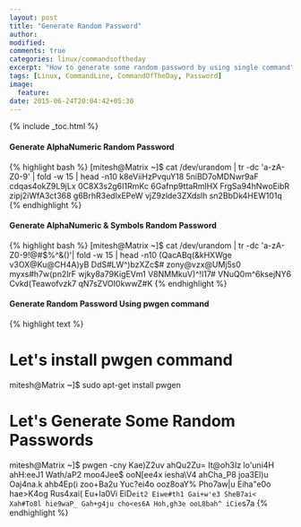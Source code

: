 ```yaml
---
layout: post
title: "Generate Random Password"
author:
modified:
comments: true
categories: linux/commandsoftheday
excerpt: "How to generate some random password by using single command"
tags: [Linux, CommandLine, CommandOfTheDay, Password]
image:
  feature:
date: 2015-06-24T20:04:42+05:30
---
```


{% include _toc.html %}

#### Generate AlphaNumeric Random Password
{% highlight bash %}
[mitesh@Matrix ~]$ cat /dev/urandom | tr -dc 'a-zA-Z0-9' | fold -w 15 | head -n10
k8eViiHzPvquY18
5niBD7oMDNwr9aF
cdqas4okZ9L9jLx
0C8X3s2g6I1RmKc
6Gafnp9ttaRmlHX
FrgSa94hNwoEibR
zipj2iWfA3ct368
g6BrhR3edlxEPeW
vjZ9zlde3ZXdslh
sn2BbDk4HEW101q
{% endhighlight %}

#### Generate AlphaNumeric & Symbols Random Password
{% highlight bash %}
[mitesh@Matrix ~]$ cat /dev/urandom | tr -dc 'a-zA-Z0-9!@#$%^&()'| fold -w 15 | head -n10
(QacABq(&kHXWge
v3OX@Ku@CH4A)yB
DdS#LW^)bzXZc$#
zony@vzx@UMj5s0
myxs#h7w(pn2lrF
wjky8a79KigEVm1
V8NMMkuV)^!I17#
VNuQ0m^6ksejNY6
Cvkd(Teawofvzk7
qN7sZVOI0kwwZ#K
{% endhighlight %}

#### Generate Random Password Using pwgen command
{% highlight text %}
# Let's install pwgen command
mitesh@Matrix ~]$ sudo apt-get install pwgen

# Let's Generate Some Random Passwords
mitesh@Matrix ~]$ pwgen -cny
Kae)Z2uv ahQu2Zu= It@oh3Iz lo'uni4H ahH:eeJ1 Wath/aP2 moo4Jee$ ooN[ee4x
iesha\V4 ahCha_P8 joa3El)u Oaj4na.k ahb4Ep(i zoo+Ba2u Yuc?ei4o ooz8oaY%
Pho7aw|u Eiha"e0o hae>K4og Rus4xai( Eu+la0Vi EiD`eit2 Eiwe#th1 Gai+w'e3
SheB7ai< Xah#To8l hie9waP_ Gah+g4ju cho<es6A Hoh,gh3e ooL8bah^ iCie`s7a
{% endhighlight %}
